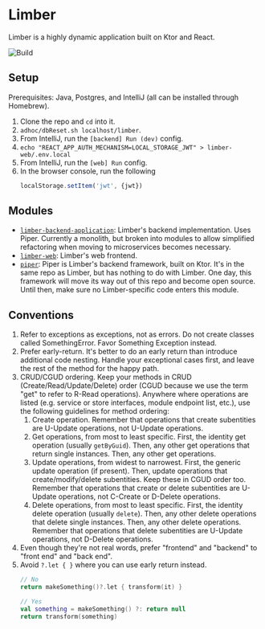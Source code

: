 # Limber

Limber is a highly dynamic application built on Ktor and React.

![Build](https://github.com/hudson155/limber/workflows/Release%20(prod)/badge.svg)

## Setup

Prerequisites:
Java, Postgres, and IntelliJ
(all can be installed through Homebrew).

1. Clone the repo and `cd` into it.
1. `adhoc/dbReset.sh localhost/limber`.
1. From IntelliJ, run the `[backend] Run (dev)` config.
1. `echo "REACT_APP_AUTH_MECHANISM=LOCAL_STORAGE_JWT" > limber-web/.env.local`
1. From IntelliJ, run the `[web] Run` config.
1. In the browser console, run the following
    ```javascript
   localStorage.setItem('jwt', {jwt})
    ```

## Modules

* [`limber-backend-application`](/limber-backend-application):
    Limber's backend implementation.
    Uses Piper.
    Currently a monolith, but broken into modules to allow simplified refactoring
    when moving to microservices becomes necessary.
* [`limber-web`](/limber-web):
    Limber's web frontend.
* [`piper`](/piper):
    Piper is Limber's backend framework, built on Ktor.
    It's in the same repo as Limber, but has nothing to do with Limber.
    One day, this framework will move its way out of this repo and become open source.
    Until then, make sure no Limber-specific code enters this module.

## Conventions

1. Refer to exceptions as exceptions, not as errors.
    Do not create classes called SomethingError. Favor Something Exception instead.
1. Prefer early-return.
    It's better to do an early return than introduce additional code nesting.
    Handle your exceptional cases first, and leave the rest of the method for the happy path.
1. CRUD/CGUD ordering.
    Keep your methods in CRUD (Create/Read/Update/Delete) order
    (CGUD because we use the term "get" to refer to R-Read operations).
    Anywhere where operations are listed
    (e.g. service or store interfaces, module endpoint list, etc.),
    use the following guidelines for method ordering:
    1. Create operation.
        Remember that operations that create subentities are U-Update operations,
        not U-Update operations.
    1. Get operations, from most to least specific.
        First, the identity get operation (usually `getByGuid`).
        Then, any other get operations that return single instances.
        Then, any other get operations.
    1. Update operations, from widest to narrowest.
        First, the generic update operation (if present).
        Then, update operations that create/modify/delete subentities.
        Keep these in CGUD order too.
        Remember that operations that create or delete subentities are U-Update operations,
        not C-Create or D-Delete operations.
    1. Delete operations, from most to least specific.
        First, the identity delete operation (usually `delete`).
        Then, any other delete operations that delete single instances.
        Then, any other delete operations.
        Remember that operations that delete subentities are U-Update operations,
        not D-Delete operations.
1. Even though they're not real words, prefer "frontend" and "backend" to "front end" and "back end".
1. Avoid `?.let { }` where you can use early return instead.
    ```kotlin
   // No
   return makeSomething()?.let { transform(it) }

   // Yes
   val something = makeSomething() ?: return null
   return transform(something)
   ```
